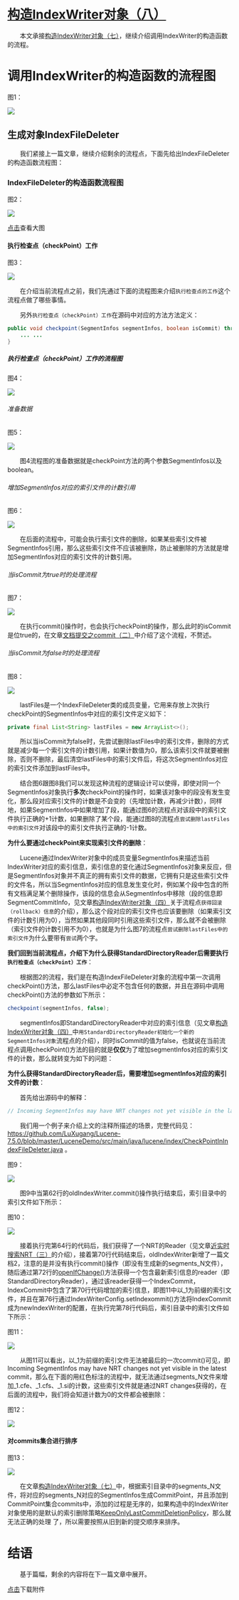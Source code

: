 # [构造IndexWriter对象（八）](https://www.amazingkoala.com.cn/Lucene/Index/)

&emsp;&emsp;本文承接[构造IndexWriter对象（七）](https://www.amazingkoala.com.cn/Lucene/Index/2019/1202/112.html)，继续介绍调用IndexWriter的构造函数的流程。

# 调用IndexWriter的构造函数的流程图

图1：

<img src="http://www.amazingkoala.com.cn/uploads/lucene/index/IndexWriter/构造IndexWriter对象（八）/1.png">

## 生成对象IndexFileDeleter

&emsp;&emsp;我们紧接上一篇文章，继续介绍剩余的流程点，下面先给出IndexFileDeleter的构造函数流程图：

### IndexFileDeleter的构造函数流程图

图2：

<img src="http://www.amazingkoala.com.cn/uploads/lucene/index/IndexWriter/构造IndexWriter对象（八）/2.png">

[点击](http://www.amazingkoala.com.cn/uploads/lucene/index/IndexWriter/构造IndexWriter对象（八）/indexfiledeleter.html)查看大图

#### 执行检查点（checkPoint）工作

图3：

<img src="http://www.amazingkoala.com.cn/uploads/lucene/index/IndexWriter/构造IndexWriter对象（八）/3.png">

&emsp;&emsp;在介绍当前流程点之前，我们先通过下面的流程图来介绍`执行检查点的工作`这个流程点做了哪些事情。

&emsp;&emsp;另外`执行检查点（checkPoint）工作`在源码中对应的方法方法定义：

```java
public void checkpoint(SegmentInfos segmentInfos, boolean isCommit) throws IOException {
    ... ...
}
```

##### 执行检查点（checkPoint）工作的流程图

图4：

<img src="http://www.amazingkoala.com.cn/uploads/lucene/index/IndexWriter/构造IndexWriter对象（八）/4.png">

###### 准备数据

图5：

<img src="http://www.amazingkoala.com.cn/uploads/lucene/index/IndexWriter/构造IndexWriter对象（八）/5.png">

&emsp;&emsp;图4流程图的准备数据就是checkPoint方法的两个参数SegmentInfos以及boolean。

###### 增加SegmentInfos对应的索引文件的计数引用

图6：

<img src="http://www.amazingkoala.com.cn/uploads/lucene/index/IndexWriter/构造IndexWriter对象（八）/6.png">

&emsp;&emsp;在后面的流程中，可能会执行索引文件的删除，如果某些索引文件被SegmentInfos引用，那么这些索引文件不应该被删除，防止被删除的方法就是增加SegmentInfos对应的索引文件的计数引用。


###### 当isCommit为true时的处理流程

图7：

<img src="http://www.amazingkoala.com.cn/uploads/lucene/index/IndexWriter/构造IndexWriter对象（八）/7.png">

&emsp;&emsp;在执行commit()操作时，也会执行checkPoint的操作，那么此时的isCommit是位true的，在文章[文档提交之commit（二）](https://www.amazingkoala.com.cn/Lucene/Index/2019/0909/92.html)中介绍了这个流程，不赘述。

###### 当isCommit为false时的处理流程

图8：

<img src="http://www.amazingkoala.com.cn/uploads/lucene/index/IndexWriter/构造IndexWriter对象（八）/8.png">

&emsp;&emsp;lastFiles是一个IndexFileDeleter类的成员变量，它用来存放上次执行checkPoint的SegmentInfos中对应的索引文件定义如下：

```java
private final List<String> lastFiles = new ArrayList<>();
```

&emsp;&emsp;所以当isCommit为false时，先尝试删除lastFiles中的索引文件，删除的方式就是减少每一个索引文件的计数引用，如果计数值为0，那么该索引文件就要被删除，否则不删除，最后清空lastFiles中的索引文件后，将这次SegmentInfos对应的索引文件添加到lastFiles中。

&emsp;&emsp;结合图6跟图8我们可以发现这种流程的逻辑设计可以使得，即使对同一个SegmentInfos对象执行**多次**checkPoint的操作时，如果该对象中的段没有发生变化，那么段对应索引文件的计数是不会变的（先增加计数，再减少计数），同样地，如果SegmentInfos中如果增加了段，能通过图6的流程点对该段中的索引文件执行正确的+1计数，如果删除了某个段，能通过图8的流程点`尝试删除lastFiles中的索引文件`对该段中的索引文件执行正确的-1计数。

**为什么要通过checkPoint来实现索引文件的删除**：

&emsp;&emsp;Lucene通过IndexWriter对象中的成员变量SegmentInfos来描述当前IndexWriter对应的索引信息，索引信息的变化通过SegmentInfos对象来反应，但是SegmentInfos对象并不真正的拥有索引文件的数据，它拥有只是这些索引文件的文件名，所以当SegmentInfos对应的信息发生变化时，例如某个段中包含的所有文档满足某个删除操作，该段的信息会从SegmentInfos中移除（段的信息即SegmentCommitInfo，见文章[构造IndexWriter对象（四）](https://www.amazingkoala.com.cn/Lucene/Index/2019/1125/109.html)关于流程点`获得回滚（rollback）信息`的介绍），那么这个段对应的索引文件也应该要删除（如果索引文件的计数引用为0），当然如果其他段同时引用这些索引文件，那么就不会被删除（索引文件的计数引用不为0），也就是为什么图7的流程点`尝试删除lastFiles中的索引文件`为什么要带有`尝试`两个字。

**我们回到当前流程点，介绍下为什么获得StandardDirectoryReader后需要执行`执行检查点（checkPoint）工作`**：

&emsp;&emsp;根据图2的流程，我们是在构造IndexFileDeleter对象的流程中第一次调用checkPoint()方法，那么lastFiles中必定不包含任何的数据，并且在源码中调用checkPoint()方法的参数如下所示：

```java
checkpoint(segmentInfos, false);
```

&emsp;&emsp;segmentInfos即StandardDirectoryReader中对应的索引信息（见文章[构造IndexWriter对象（四）](https://www.amazingkoala.com.cn/Lucene/Index/2019/1125/109.html)中`用StandardDirectoryReader初始化一个新的SegmentInfos对象`流程点的介绍），同时isCommit的值为false，也就说在当前流程点调用checkPoint()方法的目的就是**仅仅**为了增加segmentInfos对应的索引文件的计数，那么就转变为如下的问题：

**为什么获得StandardDirectoryReader后，需要增加segmentInfos对应的索引文件的计数**：

&emsp;&emsp;首先给出源码中的解释：

```java
// Incoming SegmentInfos may have NRT changes not yet visible in the latest commit, so we have to protect its files from deletion too:
```

&emsp;&emsp;我们用一个例子来介绍上文的注释所描述的场景，完整代码见：https://github.com/LuXugang/Lucene-7.5.0/blob/master/LuceneDemo/src/main/java/lucene/index/CheckPointInIndexFileDeleter.java 。

图9：

<img src="http://www.amazingkoala.com.cn/uploads/lucene/index/IndexWriter/构造IndexWriter对象（八）/9.png">

&emsp;&emsp;图9中当第62行的oldIndexWriter.commit()操作执行结束后，索引目录中的索引文件如下所示：

图10：

<img src="http://www.amazingkoala.com.cn/uploads/lucene/index/IndexWriter/构造IndexWriter对象（八）/10.png">

&emsp;&emsp;接着执行完第64行的代码后，我们获得了一个NRT的Reader（见文章[近实时搜索NRT（三）](https://www.amazingkoala.com.cn/Lucene/Index/2019/0920/95.html)的介绍），接着第70行代码结束后，oldIndexWriter新增了一篇文档2，注意的是并没有执行commit()操作（即没有生成新的segments_N文件），随后通过第72行的[openIfChange()](https://www.amazingkoala.com.cn/Lucene/Index/2019/0925/96.html)方法获得一个包含最新索引信息的reader（即StandardDirectoryReader），通过该reader获得一个IndexCommit，IndexCommit中包含了第70行代码增加的索引信息，即图11中以_1为前缀的索引文件，并且在第76行通过IndexWriterConfig.setIndexommit()方法将IndexCommit成为newIndexWriter的配置，在执行完第78行代码后，索引目录中的索引文件如下所示：

图11：

<img src="http://www.amazingkoala.com.cn/uploads/lucene/index/IndexWriter/构造IndexWriter对象（八）/11.png">

&emsp;&emsp;从图11可以看出，以\_1为前缀的索引文件无法被最后的一次commit()可见，即Incoming SegmentInfos may have NRT changes not yet visible in the latest commit，那么在下面的用红色标注的流程中，就无法通过segments_N文件来增加\_1.cfe、\_1.cfs、\_1.si的计数，这些索引文件就是通过NRT changes获得的，在后面的流程中，我们将会知道计数为0的文件都会被删除：

图12：

<img src="http://www.amazingkoala.com.cn/uploads/lucene/index/IndexWriter/构造IndexWriter对象（八）/12.png">

#### 对commits集合进行排序

图13：

<img src="http://www.amazingkoala.com.cn/uploads/lucene/index/IndexWriter/构造IndexWriter对象（八）/13.png">

&emsp;&emsp;在文章[构造IndexWriter对象（七）](https://www.amazingkoala.com.cn/Lucene/Index/2019/1202/112.html)中，根据索引目录中的segments_N文件，将对应的segments_N对应的SegmentInfos生成CommitPoint，并且添加到CommitPoint集合commits中，添加的过程是无序的，如果构造中的IndexWriter对象使用的是默认的索引删除策略[KeepOnlyLastCommitDeletionPolicy](https://www.amazingkoala.com.cn/Lucene/Index/2019/0909/92.html)，那么就无法正确的处理 了，所以需要按照从旧到新的提交顺序来排序。

# 结语

&emsp;&emsp;基于篇幅，剩余的内容将在下一篇文章中展开。

[点击](http://www.amazingkoala.com.cn/attachment/Lucene/Index/IndexWriter/构造IndexWriter对象（八）/构造IndexWriter对象（八）.zip)下载附件